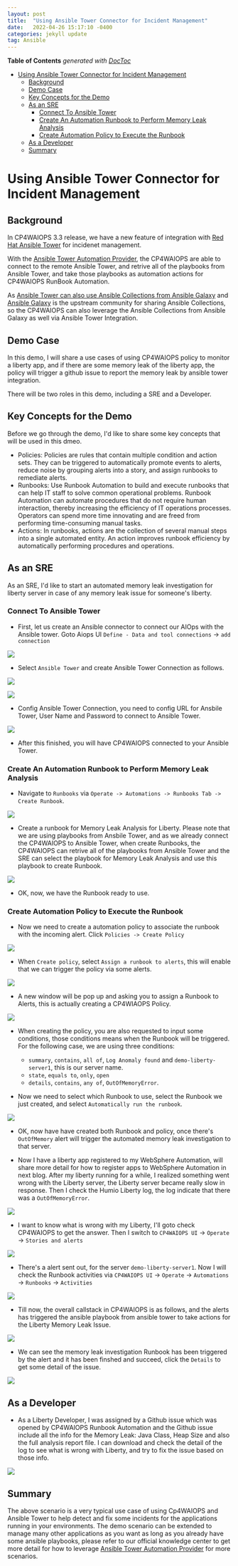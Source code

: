 ```yaml
---
layout: post
title:  "Using Ansible Tower Connector for Incident Management"
date:   2022-04-26 15:17:10 -0400
categories: jekyll update
tag: Ansible
---
```


<!-- START doctoc generated TOC please keep comment here to allow auto update -->
<!-- DON'T EDIT THIS SECTION, INSTEAD RE-RUN doctoc TO UPDATE -->
**Table of Contents**  *generated with [DocToc](https://github.com/thlorenz/doctoc)*

- [Using Ansible Tower Connector for Incident Management](#using-ansible-tower-connector-for-incident-management)
  - [Background](#background)
  - [Demo Case](#demo-case)
  - [Key Concepts for the Demo](#key-concepts-for-the-demo)
  - [As an SRE](#as-an-sre)
    - [Connect To Ansible Tower](#connect-to-ansible-tower)
    - [Create An Automation Runbook to Perform Memory Leak Analysis](#create-an-automation-runbook-to-perform-memory-leak-analysis)
    - [Create Automation Policy to Execute the Runbook](#create-automation-policy-to-execute-the-runbook)
  - [As a Developer](#as-a-developer)
  - [Summary](#summary)

<!-- END doctoc generated TOC please keep comment here to allow auto update -->

# Using Ansible Tower Connector for Incident Management

## Background

In CP4WAIOPS 3.3 release, we have a new feature of integration with [Red Hat Ansible Tower](https://access.redhat.com/products/ansible-tower-red-hat) for incidenet management.

With the [Ansible Tower Automation Provider](https://www.ibm.com/docs/en/cloud-paks/cloud-pak-watson-aiops/3.3.0?topic=connections-ansible), the CP4WAIOPS are able to connect to the remote Ansible Tower, and retrive all of the playbooks from Ansible Tower, and take those playbooks as automation actions for CP4WAIOPS RunBook Automation.

As [Ansible Tower can also use Ansible Collections from Ansible Galaxy](https://www.ansible.com/blog/installing-and-using-collections-on-ansible-tower) and [Ansible Galaxy](https://galaxy.ansible.com/) is the upstream community for sharing Ansible Collections, so the CP4WAIOPS can also leverage the Ansible Collections from Ansible Galaxy as well via Ansible Tower Integration.

## Demo Case

In this demo, I will share a use cases of using CP4WAIOPS policy to monitor a liberty app, and if there are some memory leak of the liberty app, the policy will trigger a github issue to report the memory leak by ansible tower integration.

There will be two roles in this demo, including a SRE and a Developer.

## Key Concepts for the Demo

Before we go through the demo, I'd like to share some key concepts that will be used in this dmeo.

- Policies: Policies are rules that contain multiple condition and action sets. They can be triggered to automatically promote events to alerts, reduce noise by grouping alerts into a story, and assign runbooks to remediate alerts.
- Runbooks: Use Runbook Automation to build and execute runbooks that can help IT staff to solve common operational problems. Runbook Automation can automate procedures that do not require human interaction, thereby increasing the efficiency of IT operations processes. Operators can spend more time innovating and are freed from performing time-consuming manual tasks.
- Actions: In runbooks, actions are the collection of several manual steps into a single automated entity. An action improves runbook efficiency by automatically performing procedures and operations.

## As an SRE

As an SRE, I'd like to start an automated memory leak investigation for liberty server in case of any memory leak issue for someone's liberty.

### Connect To Ansible Tower

- First, let us create an Ansible connector to connect our AIOps with the Ansible tower. Goto Aiops UI `Define - Data and tool connections` -> `add connection`

![](/images/mlk-images/data-and-connections.png)

- Select `Ansible Tower` and create Ansible Tower Connection as follows.

![](/images/mlk-images/Add-Ansible-Tower-Connection.png)

![](/images/mlk-images/Add-Ansible-Tower-Connection-02.png)

- Config Ansible Tower Connection, you need to config URL for Ansbile Tower, User Name and Password to connect to Ansible Tower.

![](/images/mlk-images/Ansible-Tower-Connection-add-panel.png)

- After this finished, you will have CP4WAIOPS connected to your Ansible Tower.

### Create An Automation Runbook to Perform Memory Leak Analysis

- Navigate to `Runbooks` via `Operate -> Automations -> Runbooks Tab -> Create Runbook`.

![](/images/mlk-images/Click-on-Create-Runbook.png)

- Create a runbook for Memory Leak Analysis for Liberty. Please note that we are using playbooks from Ansbile Tower, and as we already connect the CP4WAIOPS to Ansible Tower, when create Runbooks, the CP4WAIOPS can retrive all of the playbooks from Ansible Tower and the SRE can select the playbook for Memory Leak Analysis and use this playbook to create Runbook.

![](/images/mlk-images/Create-Runbook-Panel.png)

- OK, now, we have the Runbook ready to use.

### Create Automation Policy to Execute the Runbook

- Now we need to create a automation policy to associate the runbook with the incoming alert. Click `Policies -> Create Policy`

![](/images/mlk-images/Create-Policy.png)

- When `Create policy`, select `Assign a runbook to alerts`, this will enable that we can trigger the policy via some alerts.

![](/images/mlk-images/Create-Policy-Assign-Runbook-to-Alert.png)

- A new window will be pop up and asking you to assign a Runbook to Alerts, this is actually creating a CP4WIAOPS Policy.

![](/images/mlk-images/Create-Policy-panel-name.png)

- When creating the policy, you are also requested to input some conditions, those conditions means when the Runbook will be triggered. For the following case, we are using three conditions:
  - `summary`, `contains`, `all of`, `Log Anomaly found` and `demo-liberty-server1`, this is our server name.
  - `state`, `equals to`, `only`, `open`
  - `details`, `contains`, `any of`, `OutOfMemoryError`.

- Now we need to select which Runbook to use, select the Runbook we just created, and select `Automatically run the runbook`.

![](/images/mlk-images/Create-Policy-Panel-conditions.png)

- OK, now have have created both Runbook and policy, once there's `OutOfMemory` alert will trigger the automated memory leak investigation to that server.

- Now I have a liberty app registered to my WebSphere Automation, will share more detail for how to register apps to WebSphere Automation in next blog. After my liberty running for a while, I realized something went wrong with the Liberty server, the Liberty server became really slow in response. Then I check the Humio Liberty log, the log indicate that there was a `OutOfMemoryError`.

![](/images/mlk-images/Humio-OutOfMemory.png)

- I want to know what is wrong with my Liberty, I'll goto check CP4WAIOPS to get the answer. Then I switch to `CP4WAIOPS UI` -> `Operate` -> `Stories and alerts`

![](/images/mlk-images/Alert-triggered.png)

- There's a alert sent out, for the server `demo-liberty-server1`. Now I will check the Runbook activities via `CP4WAIOPS UI` -> `Operate` -> `Automations` -> `Runbooks` -> `Activities`

![](/images/mlk-images/runbook-activities-to-check.png)

- Till now, the overall callstack in CP4WAIOPS is as follows, and the alerts has triggered the ansible playbook from ansible tower to take actions for the Liberty Memory Leak Issue.

![](/images/mlk-images/callstack.png)

- We can see the memory leak investigation Runbook has been triggered by the alert and it has been finshed and succeed, click the `Details` to get some detail of the issue.

![](/images/mlk-images/runbook-activities-details.png)

## As a Developer

- As a Liberty Developer, I was assigned by a Github issue which was opened by CP4WAIOPS Runbook Automation and the Github issue include all the info for the Memory Leak: Java Class, Heap Size and also the full analysis report file. I can download and check the detail of the log to see what is wrong with Liberty, and try to fix the issue based on those info.

![](/images/mlk-images/git-issue-details.png)

## Summary

The above scenario is a very typical use case of using Cp4WAIOPS and Ansible Tower to help detect and fix some incidents for the applications running in your environments. The demo scenario can be extended to manage many other applications as you want as long as you already have some ansible playbooks, please refer to our official knowledge center to get more detail for how to leverage [Ansible Tower Automation Provider](https://www.ibm.com/docs/en/cloud-paks/cloud-pak-watson-aiops/3.3.0?topic=connections-ansible) for more scenarios.
